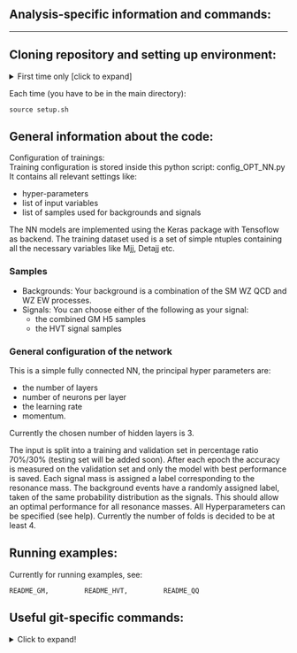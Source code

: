 Analysis-specific information and commands:
-------------------------------
-------------------------------

Cloning repository and setting up environment:
-------------------------------
<details>
  <summary>First time only [click to expand]</summary>

    git clone https://github.com/AzuelosG/VBF-WZ-lvll.git
    cd VBF-WZ-lvll
    ln -s /home/zp/azuelos/lvll/MVA/VBF-WZ-lvll_GL/Inputs/
    source setup.sh
</details>

Each time (you have to be in the main directory): 

    source setup.sh

General information about the code:
-------------------------------
Configuration of trainings:  
Training configuration is stored inside this python script: config_OPT_NN.py <br>
It contains all relevant settings like:
* hyper-parameters
* list of input variables
* list of samples used for backgrounds and signals

The NN models are implemented using the Keras package with Tensoflow as backend. 
The training dataset used is a set of simple ntuples containing all the necessary variables like Mjj, Detajj etc.

### Samples
* Backgrounds: Your background is a combination of the SM WZ QCD and WZ EW processes.
* Signals: You can choose either of the following as your signal:
  * the combined GM H5 samples 
  * the HVT signal samples 

### General configuration of the network
This is a simple fully connected NN, the principal hyper parameters are:
* the number of layers
* number of neurons per layer
* the learning rate
* momentum.  

Currently the chosen number of hidden layers is 3. 

The input is split into a training and validation set in percentage ratio 70%/30% (testing set will be added soon).
After each epoch the accuracy is measured on the validation set and only the model with best performance is saved.
Each signal mass is assigned a label corresponding to the resonance mass.
The background events have a randomly assigned label, taken of the same probability distribution as the signals.
This should allow an optimal performance for all resonance masses. All Hyperparameters can be specified (see help). 
Currently the number of folds is decided to be at least 4. 

Running examples:
-------------------------------
Currently for running examples, see:
  
    README_GM,         README_HVT,         README_QQ   

Useful git-specific commands:
-------------------------------
<details>
  <summary>Click to expand!</summary>
Setting up the recommended (and less buggy) git version and enabling coloring:
    
    lsetup git

Checking which branch you are working on, which files are modified and which are added to the staging area:

    git status

Adding file or directory (including its contents) to staging area:

    git add <filename1> <filename2>
    git add <dirname>

Committing changes in files added to the staging area (before committing check the status by running ```git status``` to make sure only the files you wish to commit are staged):

    git commit -m "Meaningful description of implemented changes"

Checking whether there were any updates in the remote repository (but not merge them with your local version):

    git fetch

Pulling changes from remote repository (this will merge the changes with your local version of the code so be careful):

    git pull

Pushing changes to the remote repository if you are working on branch you want to push to (before doing that make sure to update your code to the recent version from remote repository to avoid conflicts):

    git push

Removing recently added local changes in a file (not added to staging area):

    git checkout -- <filename>

Removing file from staging area (without removing added changes):

    git reset HEAD <filename>

</details>
